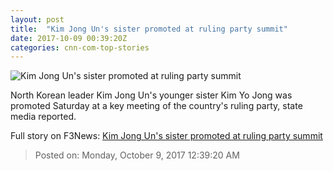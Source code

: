 ```yaml
---
layout: post
title:  "Kim Jong Un's sister promoted at ruling party summit"
date: 2017-10-09 00:39:20Z
categories: cnn-com-top-stories
---
```


![Kim Jong Un's sister promoted at ruling party summit](http://i2.cdn.cnn.com/cnnnext/dam/assets/171009075916-kim-yo-jong-super-tease.jpg)

North Korean leader Kim Jong Un's younger sister Kim Yo Jong was promoted Saturday at a key meeting of the country's ruling party, state media reported.


Full story on F3News: [Kim Jong Un's sister promoted at ruling party summit](http://www.f3nws.com/n/ACBKsH)

> Posted on: Monday, October 9, 2017 12:39:20 AM
